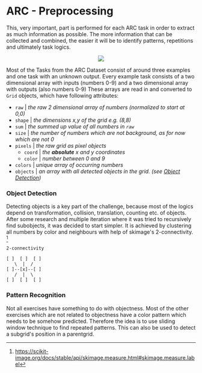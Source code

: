 # ARC - Preprocessing 
This, very important, part is performed for each ARC task in order to extract as much information as possible. The more information that can be collected and combined, the easier it will be to identify patterns, repetitions and ultimately task logics.


<p align="center">
  <img src="https://media.tenor.com/QfgUqeUeB6kAAAAM/monsieur-propre-mr-propre.gif" />
</p>


Most of the Tasks from the ARC Dataset consist of around three examples and one task with an unknown output. Every example task consists of a two dimensional array with inputs (numbers 0-9) and a two dimensional array with outputs (also numbers 0-9)
These arrays are read in and converted to `Grid` objects, which have following attributes:

 - `raw`  | *the raw 2 dimensional array of numbers (normalized to start at 0,0)*
 - `shape` | *the dimensions x,y of the grid e.g. (8,8)*
 - `sum` | *the summed up value of all numbers in `raw`*
 - `size` | *the number of numbers which are not background, as for now which are not 0*
 - `pixels` | *the raw grid as pixel objects*
	 - `coord` | *the **absolute** x and y coordinates*
	 - `color` | *number between 0 and 9*
 - `colors` | *unique array of occurring numbers*
 - `objects` | *an array with all detected objects in the grid. (see [Object Detection](#Object-Detection))*

### Object Detection
Detecting objects is a key part of the challenge, because most of the logics depend on transformation, collision, translation, counting etc. of objects. After some research and multiple iteration where it was tried to recursively find subobjects, it was decided to start simpler.
It is achieved by clustering all numbers by color and neighbours with help of skimage's 2-connectivity. [^1]
```
2-connectivity

[ ]  [ ]  [ ] 
   \  |  /    
[ ]--[x]--[ ] 
   /  |  \    
[ ]  [ ]  [ ]
```

### Pattern Recognition
Not all exercises have something to do with objectness. Most of the other exercises which are not related to objectness have a color pattern which needs to be somehow predicted. Therefore the idea is to use sliding window technique to find repeated patterns. This can also be used to detect a subgrid's position in a parentgrid.
[^1]: https://scikit-image.org/docs/stable/api/skimage.measure.html#skimage.measure.label

